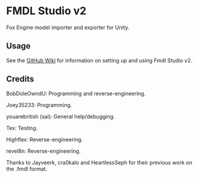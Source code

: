 # FMDL Studio v2
Fox Engine model importer and exporter for Unity.

## Usage
See the [GitHub Wiki](https://github.com/BobDoleOwndU/FMDL-Studio-v2/wiki) for information on setting up and using Fmdl Studio v2.

## Credits
BobDoleOwndU: Programming and reverse-engineering.

Joey35233: Programming.

youarebritish (sai): General help/debugging.

Tex: Testing.

Highflex: Reverse-engineering.

revel8n: Reverse-engineering.

Thanks to Jayveerk, cra0kalo and HeartlessSeph for their previous work on the .fmdl format.
